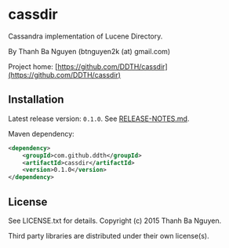 cassdir
=======

Cassandra implementation of Lucene Directory.

By Thanh Ba Nguyen (btnguyen2k (at) gmail.com)

Project home:
[https://github.com/DDTH/cassdir](https://github.com/DDTH/cassdir)


## Installation #

Latest release version: `0.1.0`. See [RELEASE-NOTES.md](RELEASE-NOTES.md).

Maven dependency:

```xml
<dependency>
	<groupId>com.github.ddth</groupId>
	<artifactId>cassdir</artifactId>
	<version>0.1.0</version>
</dependency>
```


## License ##

See LICENSE.txt for details. Copyright (c) 2015 Thanh Ba Nguyen.

Third party libraries are distributed under their own license(s).

